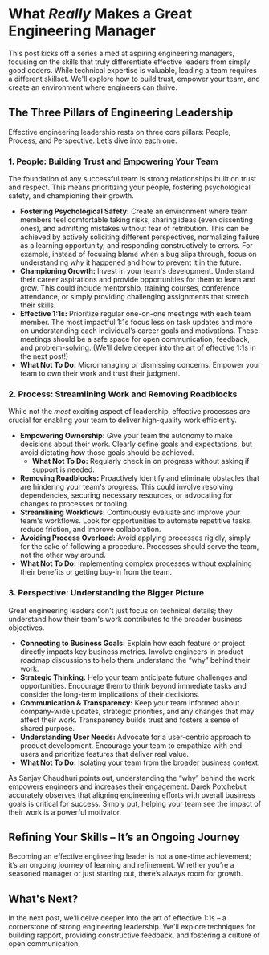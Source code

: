 # What *Really* Makes a Great Engineering Manager

This post kicks off a series aimed at aspiring engineering managers, focusing on the skills that truly differentiate effective leaders from simply good coders. While technical expertise is valuable, leading a team requires a different skillset. We'll explore how to build trust, empower your team, and create an environment where engineers can thrive.

## The Three Pillars of Engineering Leadership

Effective engineering leadership rests on three core pillars: People, Process, and Perspective. Let’s dive into each one.

### 1. People: Building Trust and Empowering Your Team

The foundation of any successful team is strong relationships built on trust and respect. This means prioritizing your people, fostering psychological safety, and championing their growth.

*   **Fostering Psychological Safety:** Create an environment where team members feel comfortable taking risks, sharing ideas (even dissenting ones), and admitting mistakes without fear of retribution. This can be achieved by actively soliciting different perspectives, normalizing failure as a learning opportunity, and responding constructively to errors. For example, instead of focusing blame when a bug slips through, focus on understanding *why* it happened and how to prevent it in the future.
*   **Championing Growth:** Invest in your team's development. Understand their career aspirations and provide opportunities for them to learn and grow. This could include mentorship, training courses, conference attendance, or simply providing challenging assignments that stretch their skills.
*   **Effective 1:1s:** Prioritize regular one-on-one meetings with each team member. The most impactful 1:1s focus less on task updates and more on understanding each individual’s career goals and motivations. These meetings should be a safe space for open communication, feedback, and problem-solving. (We'll delve deeper into the art of effective 1:1s in the next post!)
*   **What Not To Do:** Micromanaging or dismissing concerns. Empower your team to own their work and trust their judgment.

### 2. Process: Streamlining Work and Removing Roadblocks

While not the *most* exciting aspect of leadership, effective processes are crucial for enabling your team to deliver high-quality work efficiently.

*   **Empowering Ownership:** Give your team the autonomy to make decisions about their work.  Clearly define goals and expectations, but avoid dictating *how* those goals should be achieved. 
    * **What Not To Do:** Regularly check in on progress without asking if support is needed.
*   **Removing Roadblocks:** Proactively identify and eliminate obstacles that are hindering your team's progress. This could involve resolving dependencies, securing necessary resources, or advocating for changes to processes or tooling.
*   **Streamlining Workflows:** Continuously evaluate and improve your team's workflows.  Look for opportunities to automate repetitive tasks, reduce friction, and improve collaboration.
*   **Avoiding Process Overload:** Avoid applying processes rigidly, simply for the sake of following a procedure.  Processes should serve the team, not the other way around.
*   **What Not To Do:**  Implementing complex processes without explaining their benefits or getting buy-in from the team.

### 3. Perspective: Understanding the Bigger Picture

Great engineering leaders don't just focus on technical details; they understand how their team's work contributes to the broader business objectives.

*   **Connecting to Business Goals:** Explain how each feature or project directly impacts key business metrics.  Involve engineers in product roadmap discussions to help them understand the “why” behind their work.
*   **Strategic Thinking:** Help your team anticipate future challenges and opportunities. Encourage them to think beyond immediate tasks and consider the long-term implications of their decisions.
*   **Communication & Transparency:** Keep your team informed about company-wide updates, strategic priorities, and any changes that may affect their work. Transparency builds trust and fosters a sense of shared purpose.
*   **Understanding User Needs:** Advocate for a user-centric approach to product development. Encourage your team to empathize with end-users and prioritize features that deliver real value.
*   **What Not To Do:** Isolating your team from the broader business context.



As Sanjay Chaudhuri points out, understanding the “why” behind the work empowers engineers and increases their engagement. Darek Potchebut accurately observes that aligning engineering efforts with overall business goals is critical for success.  Simply put, helping your team see the impact of their work is a powerful motivator.




## Refining Your Skills – It’s an Ongoing Journey

Becoming an effective engineering leader is not a one-time achievement; it’s an ongoing journey of learning and refinement.  Whether you’re a seasoned manager or just starting out, there’s always room for growth. 



## What's Next?

In the next post, we’ll delve deeper into the art of effective 1:1s – a cornerstone of strong engineering leadership. We'll explore techniques for building rapport, providing constructive feedback, and fostering a culture of open communication.